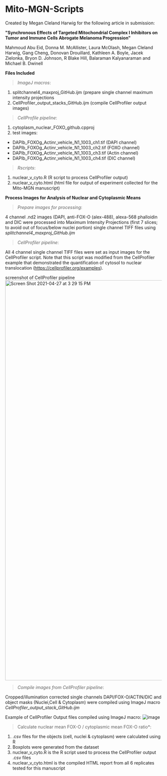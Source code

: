 # Mito-MGN-Scripts 
Created by Megan Cleland Harwig for the following article in submission:

**"Synchronous Effects of Targeted Mitochondrial Complex I Inhibitors on Tumor and Immune Cells Abrogate Melanoma Progression"**

Mahmoud Abu Eid, Donna M. McAllister, Laura McOlash, Megan Cleland Harwig, Gang Cheng,  Donovan Drouillard, Kathleen A. Boyle, Jacek Zielonka, Bryon D. Johnson, R Blake Hill, Balaraman Kalyanaraman and Michael B. Dwinell


**Files Included**
>*ImageJ macros*:
1. splitchannel4_maxproj_GitHub.ijm (prepare single channel maximum intensity projections
2. CellProfiler_output_stacks_GitHub.ijm (compile CellProfiler output images)</li>

>*CellProfile pipeline*:
1. cytoplasm_nuclear_FOXO_github.cpproj</li>
2. test images: 
  * DAPIb_FOXOg_Actinr_vehicle_N1_1003_ch1.tif (DAPI channel)
  * DAPIb_FOXOg_Actinr_vehicle_N1_1003_ch2.tif (FOXO channel)
  * DAPIb_FOXOg_Actinr_vehicle_N1_1003_ch3.tif (Actin channel)
  * DAPIb_FOXOg_Actinr_vehicle_N1_1003_ch4.tif (DIC channel)
 
>*Rscripts*:
1.  nuclear_v_cyto.R (R script to process CellProfiler output)
2.  nuclear_v_cyto.html (html file for output of experiment collected for the Mito-MGN manuscript)

**Process Images for Analysis of Nuclear and Cytoplasmic Means**

>*Prepare images for processing*: 

4 channel .nd2 images (DAPI, anti-FOX-O (alex-488), alexa-568 phalloidin and DIC were processed into Maximum Intensity Projections (first 7 slices; to avoid out of focus/below nuclei portion) single channel TIFF files using *splitchannel4_maxproj_GitHub.ijm*
  
>*CellProfiler pipeline*: 

All 4 channel single channel TIFF files were set as input images for the CellProfiler script. Note that this script was modified from the CellProfiler example that demonstrated the quantification of cytosol to nuclear translocation (https://cellprofiler.org/examples). 

screenshot of CellProfiler pipeline
<img width="1287" alt="Screen Shot 2021-04-27 at 3 29 15 PM" src="https://user-images.githubusercontent.com/34748371/116308700-74ee9a00-a76d-11eb-8a1c-834547f30916.png">


>*Compile images from CellProfiler pipeline*:

Cropped/illumination corrected single channels DAPI/FOX-O/ACTIN/DIC and object masks (Nuclei,Cell & Cytoplasm) were compiled using ImageJ macro *CellProfiler_output_stack_GitHub.ijm*

Example of CellProfiler Output files compiled using ImageJ macro:
![image](https://user-images.githubusercontent.com/34748371/115754563-ef7c7b80-a361-11eb-8320-79e5caad6542.png)

>Calculate nuclear mean FOX-O / cytoplasmic mean FOX-O ratio*: 
1. .csv files for the objects (cell, nuclei & cytoplasm) were calculated using R
2. Boxplots were generated from the dataset
3. nuclear_v_cyto.R is the R script used to process the CellProfiler output .csv files
4. nuclear_v_cyto.html is the compiled HTML report from all 6 replicates tested for this manuscript
 

